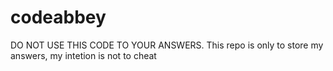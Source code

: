 # codeabbey
DO NOT USE THIS CODE TO YOUR ANSWERS.
This repo is only to store my answers, my intetion is not to cheat

